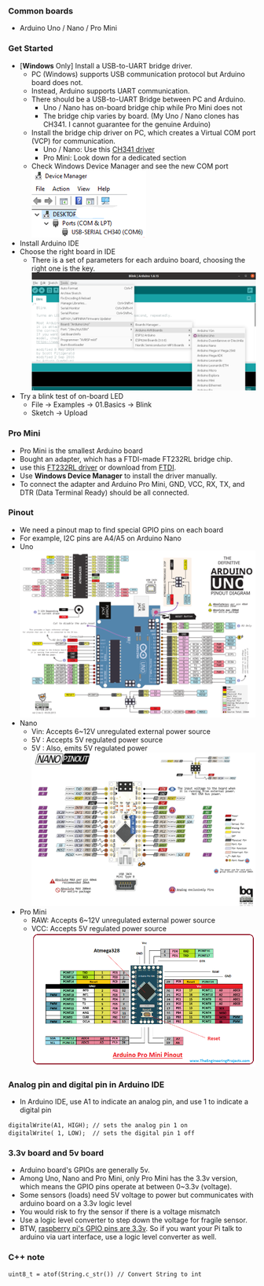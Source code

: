 ### Common boards
* Arduino Uno / Nano / Pro Mini
### Get Started
* [<b>Windows</b> Only] Install a USB-to-UART bridge driver.
   * PC (Windows) supports USB communication protocol but Arduino board does not. 
   * Instead, Arduino supports UART communication. 
   * There should be a USB-to-UART Bridge between PC and Arduino.
     * Uno / Nano has on-board bridge chip while Pro Mini does not
     * The bridge chip varies by board. (My Uno / Nano clones has CH341. I cannot guarantee for the genuine Arduino)
   * Install the bridge chip driver on PC, which creates a Virtual COM port (VCP) for communication.
     * Uno / Nano: Use this [CH341 driver](driver/CH341SER.EXE) 
     * Pro Mini: Look down for a dedicated section
   * Check Windows Device Manager and see the new COM port 
     </br> <img src="driver/COM_6.png"></img> 
* Install Arduino IDE
* Choose the right board in IDE
  * There is a set of parameters for each arduino board, choosing the right one is the key. 
  </br> <img src="choose_board.png"></img> 
* Try a blink test of on-board LED
  * File -> Examples -> 01.Basics -> Blink 
  * Sketch -> Upload
### Pro Mini
* Pro Mini is the smallest Arduino board 
* Bought an adapter, which has a FTDI-made FT232RL bridge chip.
* use this [FT232RL driver](driver/CDM%20v2.12.28%20WHQL%20Certified.zip) or download from [FTDI](https://www.ftdichip.com/Drivers/VCP.htm).
* Use <b>Windows Device Manager</b> to install the driver manually. 
* To connect the adapter and Arduino Pro Mini, GND, VCC, RX, TX, and DTR (Data Terminal Ready) should be all connected. 
### Pinout
* We need a pinout map to find special GPIO pins on each board
* For example, I2C pins are A4/A5 on Arduino Nano
* Uno<br/><img src="pinout/Uno.svg"></img>
* Nano
  * Vin: Accepts 6~12V unregulated external power source
  * 5V : Accepts 5V regulated power source 
  * 5V : Also, emits 5V regulated power<br/><img src="pinout/Nano.png"></img>
* Pro Mini
  * RAW: Accepts 6~12V unregulated external power source
  * VCC: Accepts 5V regulated power source<br/><img src="pinout/Pro_Mini.png"></img>
### Analog pin and digital pin in Arduino IDE
* In Arduino IDE, use A1 to indicate an analog pin, and use 1 to indicate a digital pin
```
digitalWrite(A1, HIGH); // sets the analog pin 1 on 
digitalWrite( 1, LOW);  // sets the digital pin 1 off
``` 
### 3.3v board and 5v board
* Arduino board's GPIOs are generally 5v.
* Among Uno, Nano and Pro Mini, only Pro Mini has the 3.3v version, which means the GPIO pins operate at between 0~3.3v (voltage). 
* Some sensors (loads) need 5V voltage to power but communicates with arduino board on a 3.3v logic level
* You would risk to fry the sensor if there is a voltage mismatch 
* Use a logic level converter to step down the voltage for fragile sensor.
* BTW, [raspberry pi's GPIO pins are 3.3v](https://www.raspberrypi.org/documentation/hardware/raspberrypi/gpio/README.md). So if you want your Pi talk to arduino via uart interface, use a logic level converter as well.
### C++ note 
```
uint8_t = atof(String.c_str()) // Convert String to int
```

